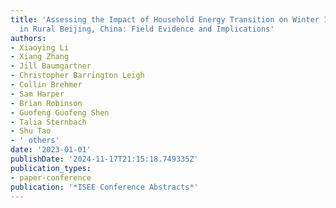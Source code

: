 ```yaml
---
title: 'Assessing the Impact of Household Energy Transition on Winter Indoor Air Quality
  in Rural Beijing, China: Field Evidence and Implications'
authors:
- Xiaoying Li
- Xiang Zhang
- Jill Baumgartner
- Christopher Barrington Leigh
- Collin Brehmer
- Sam Harper
- Brian Robinson
- Guofeng Guofeng Shen
- Talia Sternbach
- Shu Tao
- ' others'
date: '2023-01-01'
publishDate: '2024-11-17T21:15:18.749335Z'
publication_types:
- paper-conference
publication: '*ISEE Conference Abstracts*'
---
```

